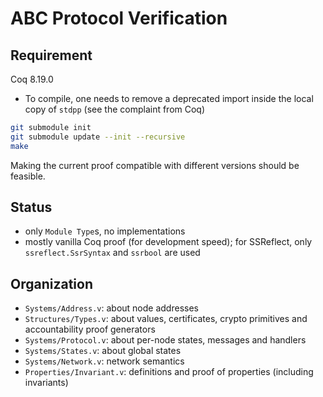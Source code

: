 # ABC Protocol Verification

## Requirement

Coq 8.19.0
- To compile, one needs to remove a deprecated import inside the local copy of `stdpp` (see the complaint from Coq)

```bash
git submodule init
git submodule update --init --recursive
make
```

Making the current proof compatible with different versions should be feasible. 

## Status

- only `Module Type`s, no implementations
- mostly vanilla Coq proof (for development speed); for SSReflect, only `ssreflect.SsrSyntax` and `ssrbool` are used

## Organization

- `Systems/Address.v`: about node addresses
- `Structures/Types.v`: about values, certificates, crypto primitives and accountability proof generators
- `Systems/Protocol.v`: about per-node states, messages and handlers
- `Systems/States.v`: about global states
- `Systems/Network.v`: network semantics
- `Properties/Invariant.v`: definitions and proof of properties (including invariants)
